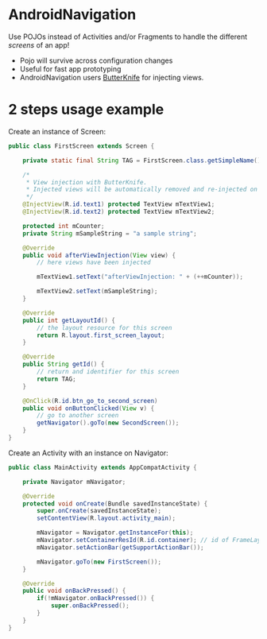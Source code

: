 AndroidNavigation
=================

Use POJOs instead of Activities and/or Fragments to handle the different _screens_ of an app!

* Pojo will survive across configuration changes
* Useful for fast app prototyping
* AndroidNavigation users [ButterKnife](https://github.com/JakeWharton/butterknife) for injecting views.

2 steps usage example
======================

Create an instance of Screen:

```java
public class FirstScreen extends Screen {

    private static final String TAG = FirstScreen.class.getSimpleName();

    /*
     * View injection with ButterKnife.
     * Injected views will be automatically removed and re-injected on configuration changes
     */
    @InjectView(R.id.text1) protected TextView mTextView1;
    @InjectView(R.id.text2) protected TextView mTextView2;

    protected int mCounter;
    private String mSampleString = "a sample string";

    @Override
    public void afterViewInjection(View view) {
        // here views have been injected

        mTextView1.setText("afterViewInjection: " + (++mCounter));

        mTextView2.setText(mSampleString);
    }

    @Override
    public int getLayoutId() {
        // the layout resource for this screen
        return R.layout.first_screen_layout;
    }

    @Override
    public String getId() {
        // return and identifier for this screen
        return TAG;
    }

    @OnClick(R.id.btn_go_to_second_screen)
    public void onButtonClicked(View v) {
        // go to another screen
        getNavigator().goTo(new SecondScreen());
    }
}
```

Create an Activity with an instance on Navigator:

```java
public class MainActivity extends AppCompatActivity {

    private Navigator mNavigator;

    @Override
    protected void onCreate(Bundle savedInstanceState) {
        super.onCreate(savedInstanceState);
        setContentView(R.layout.activity_main);

        mNavigator = Navigator.getInstanceFor(this);
        mNavigator.setContainerResId(R.id.container); // id of FrameLayout that will act as fragment container
        mNavigator.setActionBar(getSupportActionBar());

        mNavigator.goTo(new FirstScreen());
    }

    @Override
    public void onBackPressed() {
        if(!mNavigator.onBackPressed()) {
            super.onBackPressed();
        }
    }
}
```

